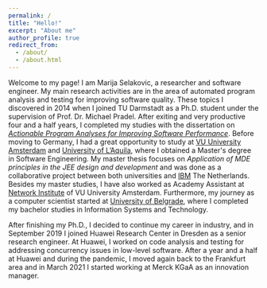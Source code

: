```yaml
---
permalink: /
title: "Hello!"
excerpt: "About me"
author_profile: true
redirect_from: 
  - /about/
  - /about.html
---
```

Welcome to my page! I am Marija Selakovic, a researcher and software engineer. My main research activities are in the area of automated program analysis and testing for improving software quality. These topics I discovered in 2014 when I joined TU Darmstadt as a Ph.D. student under the supervision of Prof. Dr. Michael Pradel. After exiting and very productive four and a half years, I completed my studies with the dissertation on [_Actionable Program Analyses for Improving Software Performance_](http://tuprints.ulb.tu-darmstadt.de/8768/). Before moving to Germany, I had a great opportunity to study at [VU University Amsterdam](http://vu.nl/nl/index.asp "VU") and [University of L’Aquila](http://www.univaq.it/en/ "laquila"), where I obtained a Master's degree in Software Engineering. My master thesis focuses on _Application of MDE principles in the JEE design and development_ and was done as a collaborative project between both universities and [IBM](http://www.ibm.com/nl/nl/ "IBM") The Netherlands. Besides my master studies, I have also worked as Academy Assistant at [Network Institute](http://www.networkinstitute.org/ "network_institute") of VU University Amsterdam. Furthermore, my journey as a computer scientist started at [University of Belgrade](http://www.bg.ac.rs/en/ "u of belgrade"), where I completed my bachelor studies in Information Systems and Technology.

After finishing my Ph.D., I decided to continue my career in industry, and in September 2019 I joined Huawei Research Center in Dresden as a senior research engineer. At Huawei, I worked on code analysis and testing for addressing concurrency issues in low-level software. After a year and a half at Huawei and during the pandemic, I moved again back to the Frankfurt area and in March 2021 I started working at Merck KGaA as an innovation manager.



